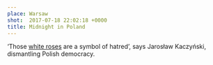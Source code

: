 ```yaml
---
place: Warsaw
shot:  2017-07-18 22:02:18 +0000
title: Midnight in Poland
---
```


‘Those [white roses](https://en.wikipedia.org/wiki/White_Rose) are a symbol of hatred’, says Jarosław Kaczyński, dismantling Polish democracy.
